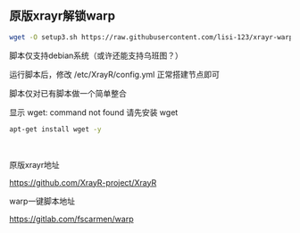 ## 原版xrayr解锁warp

```bash
wget -O setup3.sh https://raw.githubusercontent.com/lisi-123/xrayr-warp/main/setup3.sh && chmod +x setup3.sh && ./setup3.sh
```

脚本仅支持debian系统（或许还能支持乌班图？）

运行脚本后，修改 /etc/XrayR/config.yml 正常搭建节点即可

脚本仅对已有脚本做一个简单整合

显示 wget: command not found 请先安装 wget

```bash
apt-get install wget -y
```

<br>

原版xrayr地址  

https://github.com/XrayR-project/XrayR

warp一键脚本地址  

https://gitlab.com/fscarmen/warp



